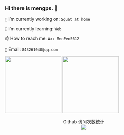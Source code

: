 <!--
**mengps/mengps** is a ✨ _special_ ✨ repository because its `README.md` (this file) appears on your GitHub profile.

- 🔭 I’m currently working on ...
- 🌱 I’m currently learning ...
- 👯 I’m looking to collaborate on ...
- 🤔 I’m looking for help with ...
- 💬 Ask me about ...
- 📫 How to reach me: ...
- 😄 Pronouns: ...
- ⚡ Fun fact: `no monney`
-->

### Hi there is mengps. 👋

`🔭` I’m currently working on: `Squat at home`

`🌱` I’m currently learning: `Web`

`📫` How to reach me: `Wx: MenPenS612`

`📮` Email: `843261040@qq.com`

<!-- Total -->
<div>
   <img height="180" src="https://github-readme-stats.vercel.app/api?username=mengps&show_icons=true&theme=nightowl" />
   <img height="180" src="https://github-readme-stats.vercel.app/api/top-langs/?username=mengps&layout=compact&theme=nightowl" />
</div>

<p align="center"> 
  Github 访问次数统计<br>
  <img src="https://profile-counter.glitch.me/mengps/count.svg" />
</p>
